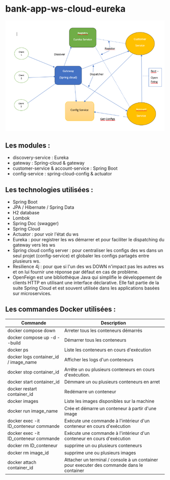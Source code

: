 # bank-app-ws-cloud-eureka
![ban-app schema](schema.PNG)

## Les modules : 

- discovery-service : Eureka
- gateway : Spring-cloud & gateway
- customer-service & account-service : Spring Boot
- config-service : spring-cloud-config & actuator

## Les technologies utilisées : 

  - Spring Boot
  - JPA / Hibernate / Spring Data
  - H2 database
  - Lombok
  - Spring Doc (swagger)
  - Spring Cloud
  - Actuator : pour voir l'état du ws
  - Eureka : pour registrer les ws démarrer et pour faciliter le dispatching du gateway vers les ws
  - Spring cloud config server : pour centraliser les configs des ws dans un seul projet (config-service) et globaler les configs partagés entre plusieurs ws.
  - Resilience 4j : pour que si l'un des ws DOWN n'impact pas les autres ws et on lui fournir une réponse par défaut en cas de problème.
  - OpenFeign est une bibliothèque Java qui simplifie le développement de clients HTTP en utilisant une interface déclarative. Elle fait partie de la suite Spring Cloud et est souvent utilisée dans les applications basées sur microservices.

## Les commandes Docker utilisées : 

| Commande          | Description               |
| ----------------- | ------------------------- |
| docker compose down | Arreter tous les conteneurs démarrés |
| docker compose up -d --build | Démarrer tous les conteneurs  |
| docker ps     | Liste les conteneurs en cours d'exécution   |
| docker logs container_id / image_name     | Afficher les logs d'un conteneurs   |
| docker stop container_id     | Arrête un ou plusieurs conteneurs en cours d'exécution.   |
| docker start container_id | Démmare un ou plusieurs conteneurs en arret |
| docker restart container_id | Redémarre un conteneur|
| docker images | Liste les images disponibles sur la machine|
| docker run image_name | Crée et démarre un conteneur à partir d'une image|
| docker exec -it ID_conteneur commande | Exécute une commande à l'intérieur d'un conteneur en cours d'exécution|
| docker exec -it ID_conteneur commande | Exécute une commande à l'intérieur d'un conteneur en cours d'exécution|
| docker rm ID_conteneur | supprime un ou plusieurs conteneurs|
| docker rm image_id | supprime une ou plusieurs images|
| docker attach container_id | Attacher un terminal / console à un container pour executer des commande dans le container|
